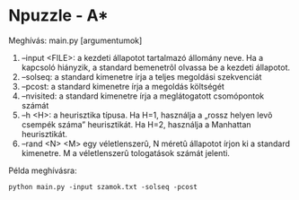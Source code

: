 # Npuzzle - A*
Meghívás: main.py [argumentumok]
1. –input \<FILE>: a kezdeti állapotot tartalmazó állomány neve. Ha a kapcsoló hiányzik, a standard bemenetrõl
olvassa be a kezdeti állapotot.
2. –solseq: a standard kimenetre írja a teljes megoldási szekvenciát
3. –pcost: a standard kimenetre írja a megoldás költségét
4. –nvisited: a standard kimenetre írja a meglátogatott csomópontok számát
5. –h \<H>: a heurisztika típusa. Ha H=1, használja a „rossz helyen levõ csempék száma” heurisztikát. Ha H=2, használja a Manhattan heurisztikát.
6. –rand \<N> \<M> egy véletlenszerû, N méretû állapotot írjon ki a standard kimenetre. M a véletlenszerû
tologatások számát jelenti.

Példa meghívásra:
```
python main.py -input szamok.txt -solseq -pcost
```

